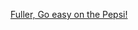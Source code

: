 ---
layout: post
wordpress_id: 1761
wordpress_url: http://noesbueno.com/archives/1761
date: '2014-12-24 12:42:07 -0600'
date_gmt: '2014-12-24 17:42:07 -0600'
body: |
  <p><a href="http://www.kungfugrippe.com/post/105655733079/kylemetcalf-fuller-go-easy-on-the-pepsi">Fuller, Go easy on the Pepsi!</a></p>
---